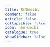 ```yaml
---
title: 指南meibi
comment: false
article: false
collapsible: false
icon: neo-meibi
catalogue: true
showSidebar: false
---
```

